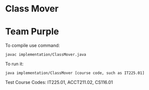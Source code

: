 # Class Mover
# Team Purple

To compile use command:

    javac implementation/ClassMover.java

To run it:

    java implementation/ClassMover [course code, such as IT225.01]

Test Course Codes:
    IT225.01,
    ACCT211.02,
    CS116.01
